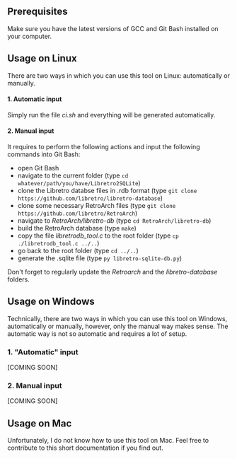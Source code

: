 ## Prerequisites
Make sure you have the latest versions of GCC and Git Bash installed on your computer.

## Usage on Linux
There are two ways in which you can use this tool on Linux: automatically or manually.

#### 1. Automatic input
Simply run the file *ci.sh* and everything will be generated automatically.

#### 2. Manual input
It requires to perform the following actions and input the following commands into Git Bash:
  - open Git Bash
  - navigate to the current folder (type ```cd whatever/path/you/have/Libretro2SQLite```)
  - clone the Libretro databse files in .rdb format (type ```git clone https://github.com/libretro/libretro-database```)
  - clone some necessary RetroArch files (type ```git clone https://github.com/libretro/RetroArch```)
  - navigate to *RetroArch/libretro-db* (type ```cd RetroArch/libretro-db```)
  - build the RetroArch database (type ```make```)
  - copy the file *libretrodb_tool.c* to the root folder (type ```cp ./libretrodb_tool.c ../..```)
  - go back to the root folder (type ```cd ../..```)
  - generate the .sqlite file (type ```py libretro-sqlite-db.py```)

Don't forget to regularly update the *Retroarch* and the *libretro-database* folders.
  
## Usage on Windows
Technically, there are two ways in which you can use this tool on Windows, automatically or manually, however, only the manual way makes sense. The automatic way is not so automatic and requires a lot of setup.

### 1. "Automatic" input
[COMING SOON]

### 2. Manual input
[COMING SOON]

## Usage on Mac
Unfortunately, I do not know how to use this tool on Mac. Feel free to contribute to this short documentation if you find out.
